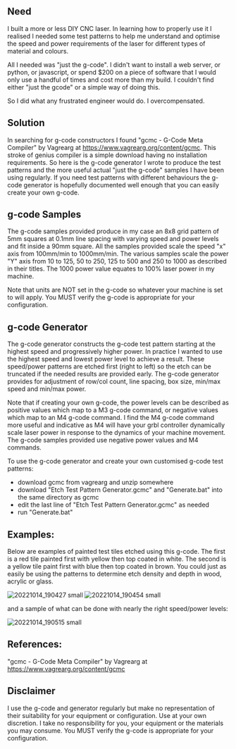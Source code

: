 ## Need

I built a more or less DIY CNC laser. In learning how to properly use it I realised I needed some test patterns to help me understand and optimise the speed and power requirements of the laser for different types of material and colours.

All I needed was "just the g-code". I didn't want to install a web server, or python, or javascript, or spend $200 on a piece of software that I would only use a handful of times and cost more than my build. I couldn't find either "just the gcode" or a simple way of doing this.

So I did what any frustrated engineer would do. I overcompensated.

## Solution

In searching for g-code constructors I found "gcmc - G-Code Meta Compiler" by Vagrearg at https://www.vagrearg.org/content/gcmc. This stroke of genius compiler is a simple download having no installation requirements. So here is the g-code generator I wrote to produce the test patterns and the more useful actual "just the  g-code" samples I have been using regularly. If you need test patterns with different behaviours the g-code generator is hopefully documented well enough that you can easily create your own g-code.

## g-code Samples

The g-code samples provided produce in my case an 8x8 grid pattern of 5mm squares at 0.1mm line spacing with varying speed and power levels and fit inside a 90mm square. All the samples provided scale the speed "x" axis from 100mm/min to 1000mm/min. The various samples scale the power "Y" axis from 10 to 125, 50 to 250, 125 to 500 and 250 to 1000 as described in their titles. The 1000 power value equates to 100% laser power in my machine.

Note that units are NOT set in the g-code so whatever your machine is set to will apply. You MUST verify the g-code is appropriate for your configuration.

## g-code Generator

The g-code generator constructs the g-code test pattern starting at the highest speed and progressively higher power. In practice I wanted to use the highest speed and lowest power level to achieve a result. These speed/power patterns are etched first (right to left) so the etch can be truncated if the needed results are provided early. The g-code generator provides for adjustment of row/col count, line spacing, box size, min/max speed and min/max power.

Note that if creating your own g-code, the power levels can be described as positive values which map to a M3 g-code command, or negative values which map to an M4 g-code command. I find the M4 g-code command more useful and indicative as M4 will have your grbl controller dynamically scale laser power in response to the dynamics of your machine movement. The g-code samples provided use negative power values and M4 commands.

To use the g-code generator and create your own customised g-code test patterns:

* download gcmc from vagrearg and unzip somewhere
* download "Etch Test Pattern Generator.gcmc" and "Generate.bat" into the same directory as gcmc
* edit the last line of "Etch Test Pattern Generator.gcmc" as needed
* run "Generate.bat"

## Examples:

Below are examples of painted test tiles etched using this g-code. The first is a red tile painted first with yellow then top coated in white. The second is a yellow tile paint first with blue then top coated in brown. You could just as easily be using the patterns to determine etch density and depth in wood, acrylic or glass.

![20221014_190427 small](https://user-images.githubusercontent.com/7357540/195807971-7a5dc79e-d842-43bb-8d62-ee8ab9bdc0c2.jpg)
![20221014_190454 small](https://user-images.githubusercontent.com/7357540/195808443-a05204f7-d627-4eea-9ae5-0c49cd9e52c6.jpg)

and a sample of what can be done with nearly the right speed/power levels:

![20221014_190515 small](https://user-images.githubusercontent.com/7357540/195808003-41a7fec6-881b-4220-8b38-f8856e8b330f.jpg)

## References:

"gcmc - G-Code Meta Compiler" by Vagrearg at https://www.vagrearg.org/content/gcmc

## Disclaimer

I use the g-code and generator regularly but make no representation of their suitability for your equipment or configuration. Use at your own discretion. I take no responsibility for you, your equipment or the materials you may consume. You MUST verify the g-code is appropriate for your configuration.
